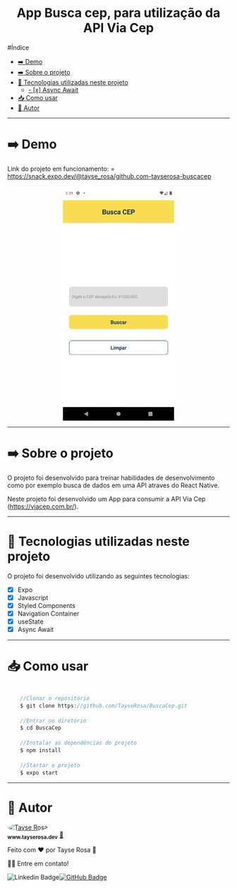 <h1 align="center"> App Busca cep, para utilização da API Via Cep</h1>

#Índice
- [➡️ Demo](#️-demo)
- [➡️ Sobre o projeto](#️-sobre-o-projeto)
- [🚀 Tecnologias utilizadas neste projeto](#-tecnologias-utilizadas-neste-projeto)
  - [- [x] Async Await](#--x-async-await)
- [📥 Como usar](#-como-usar)
- [🚀 Autor](#-autor)

---

# ➡️ Demo
Link do projeto em funcionamento:  = https://snack.expo.dev/@tayse_rosa/github.com-tayserosa-buscacep

<p align="center">
  <a href="https://snack.expo.dev/@tayse_rosa/github.com-tayserosa-buscacep">
<img src="./readme/buscaCep1.png" align="center" width="50%" />
</a>
</p>

---

# ➡️ Sobre o projeto
O projeto foi desenvolvido para treinar habilidades de desenvolvimento como por exemplo busca de dados em uma API atraves do React Native.

Neste projeto foi desenvolvido um App para consumir a API Via Cep (https://viacep.com.br/).

---

# 🚀 Tecnologias utilizadas neste projeto
O projeto foi desenvolvido utilizando as seguintes tecnologias:

- [x] Expo
- [x] Javascript
- [x] Styled Components
- [x] Navigation Container
- [x] useState
- [x] Async Await
---

# 📥 Como usar
```js

    //Clonar o repositório
    $ git clone https://github.com/TayseRosa/BuscaCep.git

    //Entrar no diretório
    $ cd BuscaCep

    //Instalar as dependências do projeto
    $ npm install

    //Startar o projeto
    $ expo start

``` 

---
# 🚀 Autor

<a href="https://www.tayserosa.dev">
 <img style="border-radius: 50%;" src="https://avatars.githubusercontent.com/u/31596454?v=4" width="100px;" alt="Tayse Rosa" style="border-radius:50%"/>
 <br />
 <sub><b>www.tayserosa.dev</b></sub></a> <a href="https://www.tayserosa.dev" title="Tayse Rosa" target="_blank">🚀</a>


Feito com ❤️ por Tayse Rosa 🚀

👋🏽 Entre em contato!

![Linkedin Badge](https://img.shields.io/badge/-TayseRosa-blue?style=flat-square&logo=Linkedin&logoColor=white&link=https://www.linkedin.com/in/tayse-rosa-3b683151/)[![GitHub Badge](https://img.shields.io/badge/GitHub-100000?style=for-the-badge&logo=github&logoColor=white)](https://github.com/TayseRosa/)
